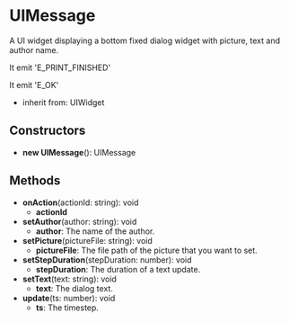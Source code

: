 # UIMessage

A UI widget displaying a bottom fixed dialog widget with picture, text and author name.
It emit 'E_PRINT_FINISHED'
It emit 'E_OK'
- inherit from: UIWidget
## Constructors
* **new UIMessage**(): UIMessage   
## Methods
* **onAction**(actionId: string): void   
  * **actionId**
* **setAuthor**(author: string): void   
  * **author**: The name of the author.
* **setPicture**(pictureFile: string): void   
  * **pictureFile**: The file path of the picture that you want to set.
* **setStepDuration**(stepDuration: number): void   
  * **stepDuration**: The duration of a text update.
* **setText**(text: string): void   
  * **text**: The dialog text.
* **update**(ts: number): void   
  * **ts**: The timestep.

